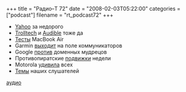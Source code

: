 +++
title = "Радио–Т 72"
date = "2008-02-03T05:22:00"
categories = ["podcast"]
filename = "rt_podcast72"
+++


- [Yahoo](http://lenta.ru/news/2008/02/01/microsoft/) за недорого
- [Trolltech](http://www.opennet.ru/opennews/art.shtml?num=13890) и [Audible](http://moskalyuk.name/1074) тоже да
- [Тесты](http://www.maccentre.ru/news/28408) MacBook Air
- Garmin [выходит](http://gizmodo.com/350894/garmin-goes-beyond-portable-navi-with-nvifone) на поле коммуникаторов
- Google [против](http://net.compulenta.ru/346530/) доменных мудрецов
- Противопиратские [подвижки](http://net.compulenta.ru/346974/) недели
- Motorola [удивила](http://techlabs.by/news/hardware/21968.html) всех
- [Темы](http://radio-t.com/temi_dlja_vipuskov/temyi-dlya-72/) наших слушателей

[аудио](http://cdn.radio-t.com/rt_podcast72.mp3)
<audio src="http://cdn.radio-t.com/rt_podcast72.mp3" preload="none"></audio>

